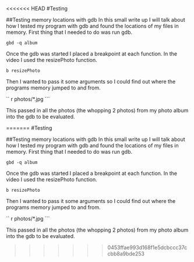 <<<<<<< HEAD
#Testing

##Testing memory locations with gdb
In this small write up I will talk about how I tested my program with gdb and found the locations of my files in memory.
First thing that I needed to do was run gdb.

``` gbd -q album ```

Once the gdb was started I placed a breakpoint at each function. In the video I used the resizePhoto function. 

``` b resizePhoto ```

Then I wanted to pass it some arguments so I could find out where the programs memory jumped to and from.

`` r photos/*.jpg ```

This passed in all the photos (the whopping 2 photos) from my photo album into the gdb to be evaluated.

=======
#Testing

##Testing memory locations with gdb
In this small write up I will talk about how I tested my program with gdb and found the locations of my files in memory.
First thing that I needed to do was run gdb.

``` gbd -q album ```

Once the gdb was started I placed a breakpoint at each function. In the video I used the resizePhoto function. 

``` b resizePhoto ```

Then I wanted to pass it some arguments so I could find out where the programs memory jumped to and from.

`` r photos/*.jpg ```

This passed in all the photos (the whopping 2 photos) from my photo album into the gdb to be evaluated.

>>>>>>> 0453ffae993d168f1e5dcbccc37ccbb8a9bde253
